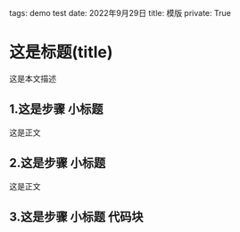 tags: demo test
date: 2022年9月29日
title: 模版
private: True

# 这是标题(title)

这是本文描述

## 1.这是步骤 小标题

这是正文

## 2.这是步骤 小标题

这是正文

## 3.这是步骤 小标题 代码块
```
```